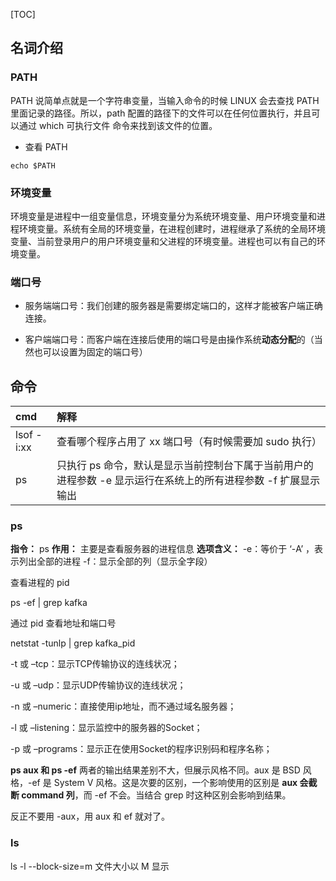 [TOC]

## 名词介绍

### PATH

PATH 说简单点就是一个字符串变量，当输入命令的时候 LINUX 会去查找 PATH 里面记录的路径。所以，path 配置的路径下的文件可以在任何位置执行，并且可以通过 which 可执行文件 命令来找到该文件的位置。

- 查看 PATH

`echo $PATH`

### 环境变量

环境变量是进程中一组变量信息，环境变量分为系统环境变量、用户环境变量和进程环境变量。系统有全局的环境变量，在进程创建时，进程继承了系统的全局环境变量、当前登录用户的用户环境变量和父进程的环境变量。进程也可以有自己的环境变量。

### 端口号

- 服务端端口号：我们创建的服务器是需要绑定端口的，这样才能被客户端正确连接。

- 客户端端口号：而客户端在连接后使用的端口号是由操作系统**动态分配**的（当然也可以设置为固定的端口号）

## 命令

| cmd        | 解释                                                         |
| :--------- | :----------------------------------------------------------- |
| lsof -i:xx | 查看哪个程序占用了 xx 端口号（有时候需要加 sudo 执行）       |
| ps         | 只执行 ps 命令，默认是显示当前控制台下属于当前用户的进程参数 -e 显示运行在系统上的所有进程参数 -f 扩展显示输出 |

### ps

**指令：** ps
**作用：** 主要是查看服务器的进程信息
**选项含义：**
-e：等价于 ‘-A’ ，表示列出全部的进程
-f：显示全部的列（显示全字段）

查看进程的 pid

ps -ef | grep kafka 

通过 pid 查看地址和端口号

netstat -tunlp | grep kafka_pid

-t 或 –tcp：显示TCP传输协议的连线状况；

-u 或 –udp：显示UDP传输协议的连线状况；

-n 或 –numeric：直接使用ip地址，而不通过域名服务器；

-l 或 –listening：显示监控中的服务器的Socket；

-p 或 –programs：显示正在使用Socket的程序识别码和程序名称；

**ps aux 和 ps -ef** 
两者的输出结果差别不大，但展示风格不同。aux 是 BSD 风格，-ef 是 System V 风格。这是次要的区别，一个影响使用的区别是 **aux 会截断 command 列**，而 -ef 不会。当结合 grep 时这种区别会影响到结果。

反正不要用 -aux，用 aux 和 ef 就对了。

### ls

ls -l --block-size=m 文件大小以 M 显示
